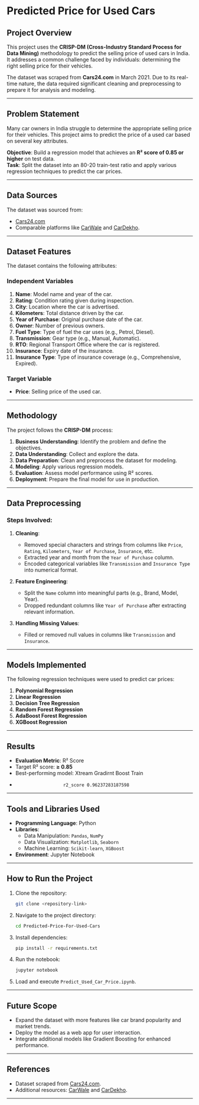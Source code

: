 # Predicted Price for Used Cars

## Project Overview
This project uses the **CRISP-DM (Cross-Industry Standard Process for Data Mining)** methodology to predict the selling price of used cars in India. It addresses a common challenge faced by individuals: determining the right selling price for their vehicles. 

The dataset was scraped from **Cars24.com** in March 2021. Due to its real-time nature, the data required significant cleaning and preprocessing to prepare it for analysis and modeling.

---

## Problem Statement
Many car owners in India struggle to determine the appropriate selling price for their vehicles. This project aims to predict the price of a used car based on several key attributes.  

**Objective**: Build a regression model that achieves an **R² score of 0.85 or higher** on test data.  
**Task**: Split the dataset into an 80-20 train-test ratio and apply various regression techniques to predict the car prices.

---

## Data Sources
The dataset was sourced from:
- [Cars24.com](https://www.cars24.com/faq/)
- Comparable platforms like [CarWale](https://www.carwale.com/) and [CarDekho](https://www.cardekho.com/).

---

## Dataset Features
The dataset contains the following attributes:

### Independent Variables
1. **Name**: Model name and year of the car.
2. **Rating**: Condition rating given during inspection.
3. **City**: Location where the car is advertised.
4. **Kilometers**: Total distance driven by the car.
5. **Year of Purchase**: Original purchase date of the car.
6. **Owner**: Number of previous owners.
7. **Fuel Type**: Type of fuel the car uses (e.g., Petrol, Diesel).
8. **Transmission**: Gear type (e.g., Manual, Automatic).
9. **RTO**: Regional Transport Office where the car is registered.
10. **Insurance**: Expiry date of the insurance.
11. **Insurance Type**: Type of insurance coverage (e.g., Comprehensive, Expired).

### Target Variable
- **Price**: Selling price of the used car.

---

## Methodology
The project follows the **CRISP-DM** process:
1. **Business Understanding**: Identify the problem and define the objectives.
2. **Data Understanding**: Collect and explore the data.
3. **Data Preparation**: Clean and preprocess the dataset for modeling.
4. **Modeling**: Apply various regression models.
5. **Evaluation**: Assess model performance using R² scores.
6. **Deployment**: Prepare the final model for use in production.

---

## Data Preprocessing
### Steps Involved:
1. **Cleaning**:
   - Removed special characters and strings from columns like `Price`, `Rating`, `Kilometers`, `Year of Purchase`, `Insurance`, etc.
   - Extracted year and month from the `Year of Purchase` column.
   - Encoded categorical variables like `Transmission` and `Insurance Type` into numerical format.

2. **Feature Engineering**:
   - Split the `Name` column into meaningful parts (e.g., Brand, Model, Year).
   - Dropped redundant columns like `Year of Purchase` after extracting relevant information.

3. **Handling Missing Values**:
   - Filled or removed null values in columns like `Transmission` and `Insurance`.

---

## Models Implemented
The following regression techniques were used to predict car prices:
1. **Polynomial Regression**
2. **Linear Regression**
3. **Decision Tree Regression**
4. **Random Forest Regression**
5. **AdaBoost Forest Regression**
6. **XGBoost Regression**

---

## Results
- **Evaluation Metric**: R² Score
- Target R² score: **≥ 0.85**
- Best-performing model: Xtream Gradirnt Boost Train
-                       r2_score 0.96237283187598

---

## Tools and Libraries Used
- **Programming Language**: Python
- **Libraries**:
  - Data Manipulation: `Pandas`, `NumPy`
  - Data Visualization: `Matplotlib`, `Seaborn`
  - Machine Learning: `Scikit-learn`, `XGBoost`
- **Environment**: Jupyter Notebook

---

## How to Run the Project
1. Clone the repository:
   ```bash
   git clone <repository-link>
   ```
2. Navigate to the project directory:
   ```bash
   cd Predicted-Price-For-Used-Cars
   ```
3. Install dependencies:
   ```bash
   pip install -r requirements.txt
   ```
4. Run the notebook:
   ```bash
   jupyter notebook
   ```
5. Load and execute `Predict_Used_Car_Price.ipynb`.

---

## Future Scope
- Expand the dataset with more features like car brand popularity and market trends.
- Deploy the model as a web app for user interaction.
- Integrate additional models like Gradient Boosting for enhanced performance.

---

## References
- Dataset scraped from [Cars24.com](https://www.cars24.com/).
- Additional resources: [CarWale](https://www.carwale.com/) and [CarDekho](https://www.cardekho.com/).

---

